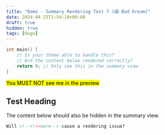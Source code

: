 ```yaml
---
title: "Demo - Summary Rendering Test 7 (😱 Bad Dream)"
date: 2024-04-25T1:54:18+08:00
draft: true
hidden: true
tags: [Hugo]
---
```


```c {linenos=table}
int main() {
    // Is your theme able to handle this?
    // Are the content below rendered correctly?
    return 0; // Only see this in the summary view
}
```

<!--<!--more-->

<mark>You MUST NOT see me in the preview</mark>

## Test Heading

The content below should also be hidden in the summary view.

<!--more-->

```html
Will <!--<!--more--> cause a rendering issue?
```

